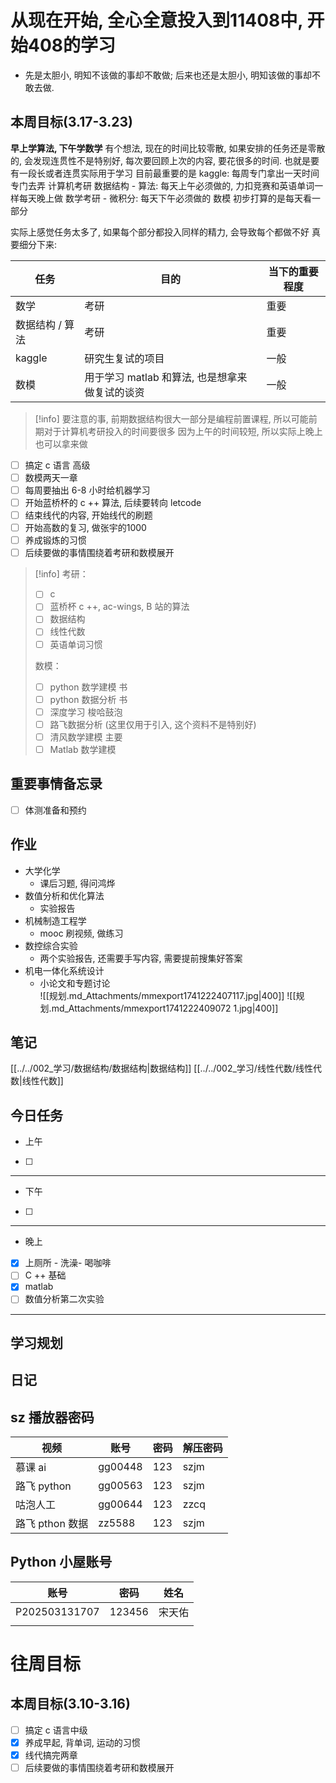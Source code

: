 # 从现在开始, 全心全意投入到11408中, 开始408的学习

- 先是太胆小, 明知不该做的事却不敢做; 后来也还是太胆小, 明知该做的事却不敢去做.
## 本周目标(3.17-3.23)
**早上学算法, 下午学数学**
有个想法, 现在的时间比较零散, 如果安排的任务还是零散的, 会发现连贯性不是特别好, 每次要回顾上次的内容, 要花很多的时间.
也就是要有一段长或者连贯实际用于学习
目前最重要的是
kaggle: 每周专门拿出一天时间专门去弄
计算机考研 数据结构 -  算法:  每天上午必须做的, 力扣竞赛和英语单词一样每天晚上做
数学考研 - 微积分: 每天下午必须做的
数模 初步打算的是每天看一部分

实际上感觉任务太多了, 如果每个部分都投入同样的精力, 会导致每个都做不好
真要细分下来:

| 任务        | 目的                           | 当下的重要程度 |
| --------- | ---------------------------- | ------- |
| 数学        | 考研                           | 重要      |
| 数据结构 / 算法 | 考研                           | 重要      |
| kaggle    | 研究生复试的项目                     | 一般      |
| 数模        | 用于学习 matlab 和算法, 也是想拿来做复试的谈资 | 一般      |


> [!info]
>  要注意的事, 前期数据结构很大一部分是编程前置课程, 所以可能前期对于计算机考研投入的时间要很多
>  因为上午的时间较短, 所以实际上晚上也可以拿来做


- [ ] 搞定 c 语言 高级
- [ ] 数模两天一章
- [ ] 每周要抽出 6-8 小时给机器学习
- [ ] 开始蓝桥杯的 c ++ 算法, 后续要转向 letcode
- [ ] 结束线代的内容, 开始线代的刷题
- [ ] 开始高数的复习, 做张宇的1000
- [ ] 养成锻炼的习惯
- [ ] 后续要做的事情围绕着考研和数模展开
> [!info]
> 考研：
> - [ ] c
> - [ ] 蓝桥杯 c ++, ac-wings, B 站的算法
> - [ ] 数据结构
> - [ ] 线性代数
> - [ ] 英语单词习惯
> 
> 数模：
> - [ ] python 数学建模 书
> - [ ] python 数据分析 书
> - [ ] 深度学习 梭哈鼓泡
> - [ ] 路飞数据分析 (这里仅用于引入, 这个资料不是特别好)
> - [ ] 清风数学建模 主要
> - [ ] Matlab 数学建模
 
## 重要事情备忘录
- [ ] 体测准备和预约
## 作业
- 大学化学
	- 课后习题, 得问鸿烨
- 数值分析和优化算法
	- 实验报告 
- 机械制造工程学
	- mooc 刷视频, 做练习
- 数控综合实验
	- 两个实验报告, 还需要手写内容, 需要提前搜集好答案
- 机电一体化系统设计 
	- 小论文和专题讨论  
		![[规划.md_Attachments/mmexport1741222407117.jpg|400]]
		![[规划.md_Attachments/mmexport1741222409072 1.jpg|400]]
## 笔记
[[../../002_学习/数据结构/数据结构|数据结构]]
[[../../002_学习/线性代数/线性代数|线性代数]]
## 今日任务
- 上午
- [ ] 
--- 
- 下午
- [ ] 
--- 
- 晚上
- [x] 上厕所 - 洗澡- 喝咖啡
- [ ] C ++ 基础
- [x] matlab
- [ ] 数值分析第二次实验
--- 
## 学习规划

## 日记
## sz 播放器密码

| 视频          | 账号      | 密码  | 解压密码 |
| ----------- | ------- | --- | ---- |
| 慕课 ai       | gg00448 | 123 | szjm |
| 路飞 python   | gg00563 | 123 | szjm |
| 咕泡人工        | gg00644 | 123 | zzcq |
| 路飞 pthon 数据 | zz5588  | 123 | szjm |
## Python 小屋账号

| 账号            | 密码     | 姓名  |
| ------------- | ------ | --- |
| P202503131707 | 123456 | 宋天佑 |
|               |        |     |
# 往周目标
## 本周目标(3.10-3.16)
- [ ] 搞定 c 语言中级
- [x] 养成早起, 背单词, 运动的习惯
- [x] 线代搞完两章
- [ ] 后续要做的事情围绕着考研和数模展开